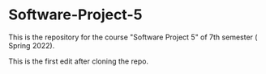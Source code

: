# Software-Project-5
This is the repository for the course "Software Project 5" of 7th semester ( Spring 2022).

This is the first edit after cloning the repo.